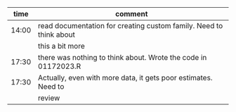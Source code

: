 | time  | comment                                                            |
| ----- | ------------------------------------------------------------------ |
| 14:00 | read documentation for creating custom family. Need to think about |
|       | this a bit more                                                    |
| 17:30 | there was nothing to think about. Wrote the code in 01172023.R     |
| 17:30 | Actually, even with more data, it gets poor estimates. Need to     |
|       | review                                                             |
